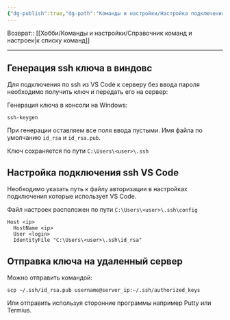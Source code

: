 ```yaml
---
{"dg-publish":true,"dg-path":"Команды и настройки/Настройка подключения по ssh ключу для VS Code.md","permalink":"/komandy-i-nastrojki/nastrojka-podklyucheniya-po-ssh-klyuchu-dlya-vs-code/","updated":"2024-09-06T02:11:07+03:00"}
---
```


Возврат:: [[Хобби/Команды и настройки/Справочник команд и настроек\|к списку команд]]

---
## Генерация ssh ключа в виндовс

Для подключения по ssh из VS Code к серверу без ввода пароля необходимо получить ключ и передать его на сервер:

Генерация ключа в консоли на Windows:
```shell
ssh-keygen
```

При генерации оставляем все поля ввода пустыми. Имя файла по умолчанию `id_rsa` и `id_rsa.pub`. 

Ключ сохраняется по пути `C:\Users\<user>\.ssh`

## Настройка подключения ssh VS Code

Необходимо указать путь к файлу авторизации в настройках подключения которые использует VS Code. 

Файл настроек расположен по пути `C:\Users\<user>\.ssh\config`

```
Host <ip>
  HostName <ip>
  User <login>
  IdentityFile "C:\Users\<user>\.ssh\id_rsa"
```

## Отправка ключа на удаленный сервер

Можно отправить командой:
```
scp ~/.ssh/id_rsa.pub username@server_ip:~/.ssh/authorized_keys
```

Или отправить используя сторонние программы например Putty или Termius.